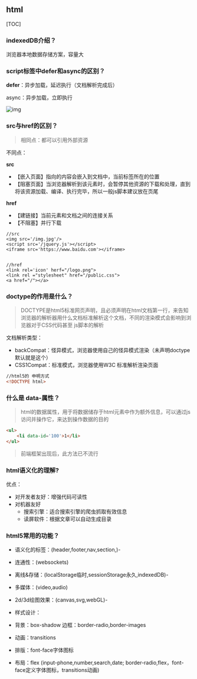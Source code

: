 ## html



[TOC]



### indexedDB介绍？

浏览器本地数据存储方案，容量大





### script标签中defer和async的区别？

**defer**：异步加载，延迟执行（文档解析完成后）

async：异步加载，立即执行



![img](https://xiaomuzhu-image.oss-cn-beijing.aliyuncs.com/c84fdc0e47268832fa8914ab4d125002.png)





### src与href的区别？

> 相同点：都可以引用外部资源

不同点：

**src**

- 【嵌入页面】指向的内容会嵌入到文档中，当前标签所在的位置
- 【阻塞页面】当浏览器解析到该元素时，会暂停其他资源的下载和处理，直到将该资源加载、编译、执行完毕，所以一般js脚本建议放在页尾

**href**

- 【建链接】当前元素和文档之间的连接关系
- 【不阻塞】并行下载



```
//src
<img src='/img.jpg'/>
<script src='/jquery.js'></script>
<iframe src='https://www.baidu.com'></iframe>


//href
<link rel='icon' herf="/logo.png">
<link rel ="stylesheet" href="/public.css">
<a href="/"></a>

```





### doctype的作用是什么？

> DOCTYPE是html5标准网页声明，且必须声明在html文档第一行，来告知浏览器的解析器用什么文档标准解析这个文档，不同的渲染模式会影响到浏览器对于CSS代码甚至 js脚本的解析



文档解析类型：

- backCompat：怪异模式，浏览器使用自己的怪异模式渲染（未声明doctype默认就是这个）
- CSS1Compat：标准模式，浏览器使用W3C 标准解析渲染页面

```html
//html5的 申明方式
<!DOCTYPE html>   
```





### 什么是 data-属性？

> html的数据属性，用于将数据储存于html元素中作为额外信息，可以通过js访问并操作它，来达到操作数据的目的

```html
<ul>
	<li data-id='100'>1</li>
</ul>
```

> 前端框架出现后，此方法已不流行



### html语义化的理解?

优点：

- 对开发者友好：增强代码可读性
- 对机器友好
  - 搜索引擎：适合搜索引擎的爬虫抓取有效信息
  - 读屏软件：根据文章可以自动生成目录 









### html5常用的功能？

- 语义化的标签：(header,footer,nav,section,)- 

- 连通性：(websockets)

- 离线&存储：(localStorage临时,sessionStorage永久,indexedDB)- 

- 多媒体：(video,audio)

- 2d/3d绘图效果：(canvas,svg,webGL)-
-  样式设计：  
- 背景：box-shadow  边框：border-radio,border-images  
- 动画：transitions  
- 排版：font-face字体图标  
- 布局：flex
  (input-phone,number,search,date; border-radio,flex，font-face定义字体图标，transitions动画)